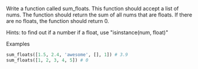 Write a function called sum_floats. This function should accept a list of nums. 
The function should return the sum of all nums that are floats. 
If there are no floats, the function should return 0.

Hints: to find out if a number if a float, use "isinstance(num, float)"

Examples

```py
sum_floats([1.5, 2.4, 'awesome', [], 1]) # 3.9
sum_floats([1, 2, 3, 4, 5]) # 0
```
